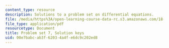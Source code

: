```yaml
---
content_type: resource
description: Solutions to a problem set on differential equations.
file: /media/https%3A/open-learning-course-data-rc.s3.amazonaws.com/18-034-honors-differential-equations-spring-2009/00e7babcab3f62034a4fe6dc9c202ed8_MIT18_034s09_sol_pset07.pdf
file_type: application/pdf
resourcetype: Document
title: Problem set 7, Solution keys
uid: 00e7babc-ab3f-6203-4a4f-e6dc9c202ed8
---
```

